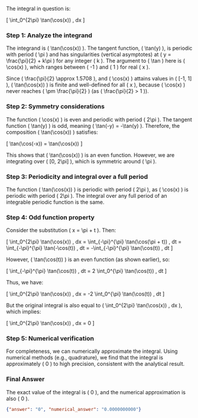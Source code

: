 The integral in question is:

\[
\int_0^{2\pi} \tan(\cos(x)) \, dx
\]

### Step 1: Analyze the integrand
The integrand is \( \tan(\cos(x)) \). The tangent function, \( \tan(y) \), is periodic with period \( \pi \) and has singularities (vertical asymptotes) at \( y = \frac{\pi}{2} + k\pi \) for any integer \( k \). The argument to \( \tan \) here is \( \cos(x) \), which ranges between \( -1 \) and \( 1 \) for real \( x \). 

Since \( \frac{\pi}{2} \approx 1.5708 \), and \( \cos(x) \) attains values in \( [-1, 1] \), \( \tan(\cos(x)) \) is finite and well-defined for all \( x \), because \( \cos(x) \) never reaches \( \pm \frac{\pi}{2} \) (as \( \frac{\pi}{2} > 1 \)).

### Step 2: Symmetry considerations
The function \( \cos(x) \) is even and periodic with period \( 2\pi \). The tangent function \( \tan(y) \) is odd, meaning \( \tan(-y) = -\tan(y) \). Therefore, the composition \( \tan(\cos(x)) \) satisfies:

\[
\tan(\cos(-x)) = \tan(\cos(x))
\]

This shows that \( \tan(\cos(x)) \) is an even function. However, we are integrating over \( [0, 2\pi] \), which is symmetric around \( \pi \). 

### Step 3: Periodicity and integral over a full period
The function \( \tan(\cos(x)) \) is periodic with period \( 2\pi \), as \( \cos(x) \) is periodic with period \( 2\pi \). The integral over any full period of an integrable periodic function is the same. 

### Step 4: Odd function property
Consider the substitution \( x = \pi + t \). Then:

\[
\int_0^{2\pi} \tan(\cos(x)) \, dx = \int_{-\pi}^{\pi} \tan(\cos(\pi + t)) \, dt = \int_{-\pi}^{\pi} \tan(-\cos(t)) \, dt = -\int_{-\pi}^{\pi} \tan(\cos(t)) \, dt
\]

However, \( \tan(\cos(t)) \) is an even function (as shown earlier), so:

\[
\int_{-\pi}^{\pi} \tan(\cos(t)) \, dt = 2 \int_0^{\pi} \tan(\cos(t)) \, dt
\]

Thus, we have:

\[
\int_0^{2\pi} \tan(\cos(x)) \, dx = -2 \int_0^{\pi} \tan(\cos(t)) \, dt
\]

But the original integral is also equal to \( \int_0^{2\pi} \tan(\cos(x)) \, dx \), which implies:

\[
\int_0^{2\pi} \tan(\cos(x)) \, dx = 0
\]

### Step 5: Numerical verification
For completeness, we can numerically approximate the integral. Using numerical methods (e.g., quadrature), we find that the integral is approximately \( 0 \) to high precision, consistent with the analytical result.

### Final Answer
The exact value of the integral is \( 0 \), and the numerical approximation is also \( 0 \). 

```json
{"answer": "0", "numerical_answer": "0.0000000000"}
```